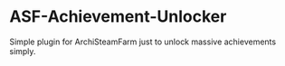 # ASF-Achievement-Unlocker
Simple plugin for ArchiSteamFarm just to unlock massive achievements simply.
